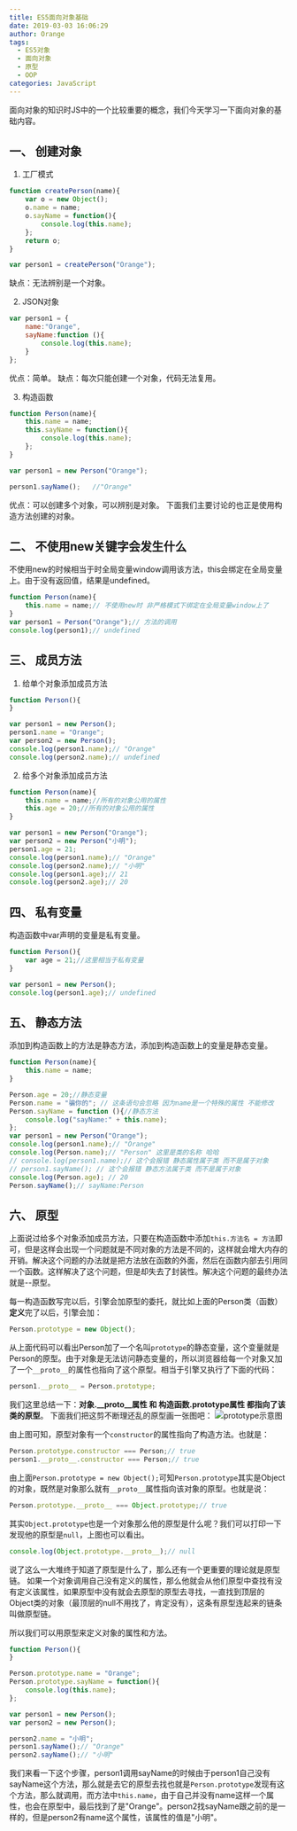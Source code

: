 ```yaml
---
title: ES5面向对象基础
date: 2019-03-03 16:06:29
author: Orange
tags:
  - ES5对象
  - 面向对象
  - 原型
  - OOP
categories: JavaScript
---
```


面向对象的知识时JS中的一个比较重要的概念，我们今天学习一下面向对象的基础内容。

## 一、 创建对象 ##
   
1. 工厂模式
```JavaScript
function createPerson(name){
    var o = new Object();
    o.name = name;
    o.sayName = function(){
        console.log(this.name);
    };    
    return o;
}

var person1 = createPerson("Orange");
```
缺点：无法辨别是一个对象。

2. JSON对象
```JavaScript
var person1 = {
    name:"Orange",
    sayName:function (){
        console.log(this.name);
    }
};
```
优点：简单。
缺点：每次只能创建一个对象，代码无法复用。

3. 构造函数
```JavaScript
function Person(name){
    this.name = name;
    this.sayName = function(){
        console.log(this.name);
    };    
}

var person1 = new Person("Orange");

person1.sayName();   //"Orange"
```
优点：可以创建多个对象，可以辨别是对象。
下面我们主要讨论的也正是使用构造方法创建的对象。

## 二、 不使用new关键字会发生什么 ##

不使用new的时候相当于时全局变量window调用该方法，this会绑定在全局变量上。由于没有返回值，结果是undefined。
```JavaScript
function Person(name){
    this.name = name;// 不使用new时 非严格模式下绑定在全局变量window上了
}
var person1 = Person("Orange");// 方法的调用
console.log(person1);// undefined
```

## 三、 成员方法 ##

1. 给单个对象添加成员方法
```JavaScript
function Person(){
}

var person1 = new Person();
person1.name = "Orange";
var person2 = new Person();
console.log(person1.name);// "Orange"
console.log(person2.name);// undefined
```

2. 给多个对象添加成员方法
```JavaScript
function Person(name){
    this.name = name;//所有的对象公用的属性
    this.age = 20;//所有的对象公用的属性
}

var person1 = new Person("Orange");
var person2 = new Person("小明");
person1.age = 21;
console.log(person1.name);// "Orange"
console.log(person2.name);// "小明"
console.log(person1.age);// 21
console.log(person2.age);// 20
```

## 四、 私有变量 ##

构造函数中var声明的变量是私有变量。
```JavaScript
function Person(){
    var age = 21;//这里相当于私有变量
}

var person1 = new Person();
console.log(person1.age);// undefined
```

## 五、 静态方法 ##

添加到构造函数上的方法是静态方法，添加到构造函数上的变量是静态变量。
```JavaScript
function Person(name){
    this.name = name;
}

Person.age = 20;//静态变量
Person.name = "骗你的"; // 这条语句会忽略 因为name是一个特殊的属性 不能修改
Person.sayName = function (){//静态方法
    console.log("sayName:" + this.name);
};
var person1 = new Person("Orange");
console.log(person1.name);// "Orange"
console.log(Person.name);// "Person" 这里是类的名称 哈哈
// console.log(person1.name);// 这个会报错 静态属性属于类 而不是属于对象 
// person1.sayName(); // 这个会报错 静态方法属于类 而不是属于对象
console.log(Person.age); // 20
Person.sayName();// sayName:Person
```

## 六、 原型 ##

上面说过给多个对象添加成员方法，只要在构造函数中添加`this.方法名 = 方法`即可，但是这样会出现一个问题就是不同对象的方法是不同的，这样就会增大内存的开销。解决这个问题的办法就是把方法放在函数的外面，然后在函数内部去引用同一个函数。这样解决了这个问题，但是却失去了封装性。解决这个问题的最终办法就是--原型。

每一构造函数写完以后，引擎会加原型的委托，就比如上面的Person类（函数）**定义**完了以后，引擎会加：
```JavaScript
Person.prototype = new Object();
```
从上面代码可以看出Person加了一个名叫`prototype`的静态变量，这个变量就是Person的原型。由于对象是无法访问静态变量的，所以浏览器给每一个对象又加了一个`__proto__`的属性也指向了这个原型。相当于引擎又执行了下面的代码：
```JavaScript
person1.__proto__ = Person.prototype;
```
我们这里总结一下：**对象.__proto__属性 和 构造函数.prototype属性 都指向了该类的原型**。
下面我们把这剪不断理还乱的原型画一张图吧：
![prototype示意图](1.png)

由上图可知，原型对象有一个`constructor`的属性指向了构造方法。也就是：
```JavaScript
Person.prototype.constructor === Person;// true
person1.__proto__.constructor === Person;// true
```
由上面`Person.prototype = new Object();`可知`Person.prototype`其实是Object的对象，既然是对象那么就有`__proto__`属性指向该对象的原型。也就是说：
```JavaScript
Person.prototype.__proto__ === Object.prototype;// true
```
其实`Object.prototype`也是一个对象那么他的原型是什么呢？我们可以打印一下发现他的原型是`null`，上图也可以看出。
```JavaScript
console.log(Object.prototype.__proto__);// null
```

说了这么一大堆终于知道了原型是什么了，那么还有一个更重要的理论就是原型链。
如果一个对象调用自己没有定义的属性，那么他就会从他们原型中查找有没有定义该属性，如果原型中没有就会去原型的原型去寻找，一直找到顶层的Object类的对象（最顶层的null不用找了，肯定没有），这条有原型连起来的链条叫做原型链。

所以我们可以用原型来定义对象的属性和方法。
```JavaScript
function Person(){
}

Person.prototype.name = "Orange";
Person.prototype.sayName = function(){
    console.log(this.name);
};

var person1 = new Person();
var person2 = new Person();

person2.name = "小明";
person1.sayName();// "Orange"
person2.sayName();// "小明"
```
我们来看一下这个步骤，person1调用sayName的时候由于person1自己没有sayName这个方法，那么就是去它的原型去找也就是`Person.prototype`发现有这个方法，那么就调用，而方法中`this.name`，由于自己并没有name这样一个属性，也会在原型中，最后找到了是"Orange"。person2找sayName跟之前的是一样的，但是person2有name这个属性，该属性的值是"小明"。